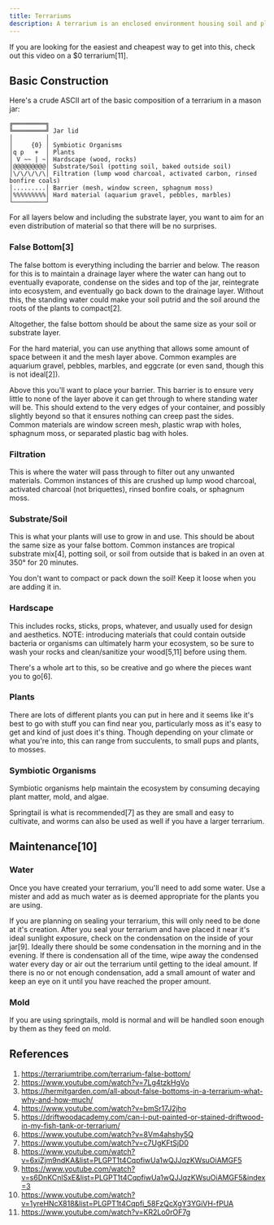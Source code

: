 ```yaml
---
title: Terrariums
description: A terrarium is an enclosed environment housing soil and plant life.
---
```


If you are looking for the easiest and cheapest way to get into this, check out this video on a $0 terrarium[11].

## Basic Construction

Here's a crude ASCII art of the basic composition of a terrarium in a mason jar:

```
╔═════════╗ 
╚═════════╝ Jar lid
│         │
│     {0} │ Symbiotic Organisms
│q p   +  │ Plants
│ V ~~ | ~│ Hardscape (wood, rocks)
│@@@@@@@@@│ Substrate/Soil (potting soil, baked outside soil)
│\/\/\/\/\│ Filtration (lump wood charcoal, activated carbon, rinsed bonfire coals)
│.........│ Barrier (mesh, window screen, sphagnum moss)
│%%%%%%%%%│ Hard material (aquarium gravel, pebbles, marbles)
└─────────┘
```

For all layers below and including the substrate layer, you want to aim for an even distribution of material so that there will be no surprises.

### False Bottom[3]

The false bottom is everything including the barrier and below. The reason for this is to maintain a drainage layer where the water can hang out to eventually evaporate, condense on the sides and top of the jar, reintegrate into ecosystem, and eventually go back down to the drainage layer. Without this, the standing water could make your soil putrid and the soil around the roots of the plants to compact[2].

Altogether, the false bottom should be about the same size as your soil or substrate layer.

For the hard material, you can use anything that allows some amount of space between it and the mesh layer above. Common examples are aquarium gravel, pebbles, marbles, and eggcrate (or even sand, though this is not ideal[2]). 

Above this you'll want to place your barrier. This barrier is to ensure very little to none of the layer above it can get through to where standing water will be. This should extend to the very edges of your container, and possibly slightly beyond so that it ensures nothing can creep past the sides. Common materials are window screen mesh, plastic wrap with holes, sphagnum moss, or separated plastic bag with holes.

### Filtration

This is where the water will pass through to filter out any unwanted materials. Common instances of this are crushed up lump wood charcoal, activated charcoal (not briquettes), rinsed bonfire coals, or sphagnum moss.

### Substrate/Soil

This is what your plants will use to grow in and use. This should be about the same size as your false bottom. Common instances are tropical substrate mix[4], potting soil, or soil from outside that is baked in an oven at 350° for 20 minutes.

You don't want to compact or pack down the soil! Keep it loose when you are adding it in.

### Hardscape

This includes rocks, sticks, props, whatever, and usually used for design and aesthetics. NOTE: introducing materials that could contain outside bacteria or organisms can ultimately harm your ecosystem, so be sure to wash your rocks and  clean/sanitize your wood[5,11] before using them.

There's a whole art to this, so be creative and go where the pieces want you to go[6].

### Plants

There are lots of different plants you can put in here and it seems like it's best to go with stuff you can find near you, particularly moss as it's easy to get and kind of just does it's thing. Though depending on your climate or what you're into, this can range from succulents, to small pups and plants, to mosses.

### Symbiotic Organisms

Symbiotic organisms help maintain the ecosystem by consuming decaying plant matter, mold, and algae.

Springtail is what is recommended[7] as they are small and easy to cultivate, and worms can also be used as well if you have a larger terrarium.

## Maintenance[10]

### Water

Once you have created your terrarium, you'll need to add some water. Use a mister and add as much water as is deemed appropriate for the plants you are using.

If you are planning on sealing your terrarium, this will only need to be done at it's creation. After you seal your terrarium and have placed it near it's ideal sunlight exposure, check on the condensation on the inside of your jar[9]. Ideally there should be some condensation in the morning and in the evening. If there is condensation all of the time, wipe away the condensed water every day or air out the terrarium until getting to the ideal amount. If there is no or not enough condensation, add a small amount of water and keep an eye on it until you have reached the proper amount.

### Mold

If you are using springtails, mold is normal and will be handled soon enough by them as they feed on mold.

## References

1. https://terrariumtribe.com/terrarium-false-bottom/
1. https://www.youtube.com/watch?v=7Lg4tzkHgVo
1. https://hermitgarden.com/all-about-false-bottoms-in-a-terrarium-what-why-and-how-much/
1. https://www.youtube.com/watch?v=bmSr17J2jho
1. https://driftwoodacademy.com/can-i-put-painted-or-stained-driftwood-in-my-fish-tank-or-terrarium/
1. https://www.youtube.com/watch?v=8Vm4ahshy5Q
1. https://www.youtube.com/watch?v=c7UgKFtSjD0
1. https://www.youtube.com/watch?v=6xiZjm9ndKA&list=PLGPT1t4CqpfiwUa1wQJJqzKWsuOiAMGF5
1. https://www.youtube.com/watch?v=s6DnKCnlSxE&list=PLGPT1t4CqpfiwUa1wQJJqzKWsuOiAMGF5&index=3
1. https://www.youtube.com/watch?v=1yreHNcX818&list=PLGPT1t4Cqpfi_58FzQcXgY3YGiVH-fPUA
1. https://www.youtube.com/watch?v=KR2Lo0rOF7g